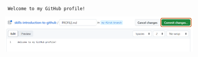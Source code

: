   ```
   Welcome to my GitHub profile!
   ```
   ![profile.md file screenshot](/images/my-profile-file.png)
   
